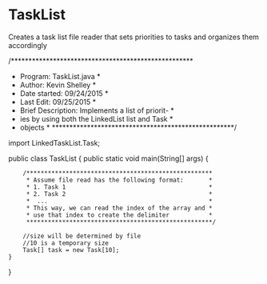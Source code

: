 # TaskList
Creates a task list file reader that sets priorities to tasks and organizes them accordingly

/****************************************************
 * Program: TaskList.java							*
 * Author: Kevin Shelley							*
 * Date started: 09/24/2015							*
 * Last Edit: 09/25/2015							*
 * Brief Description: Implements a list of priorit- *
 * 	ies by using both the LinkedList list and Task  *
 * 	objects											*
 ****************************************************/

import LinkedTaskList.Task;

public class TaskList {
	public static void main(String[] args) {
		
		/****************************************************
		 * Assume file read has the following format:		*
		 * 1. Task 1										*
		 * 2. Task 2										*
		 * 	...												*
		 * This way, we can read the index of the array and *
		 * use that index to create the delimiter			*
		 ****************************************************/
		
		//size will be determined by file
		//10 is a temporary size
		Task[] task = new Task[10];
	}
}
